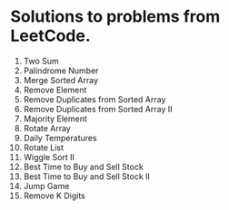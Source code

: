 # Solutions to problems from LeetCode.

1. Two Sum
2. Palindrome Number
3. Merge Sorted Array
4. Remove Element
5. Remove Duplicates from Sorted Array
6. Remove Duplicates from Sorted Array II
7. Majority Element
8. Rotate Array
9. Daily Temperatures
10. Rotate List
11. Wiggle Sort II
12. Best Time to Buy and Sell Stock
13. Best Time to Buy and Sell Stock II
14. Jump Game
15. Remove K Digits

